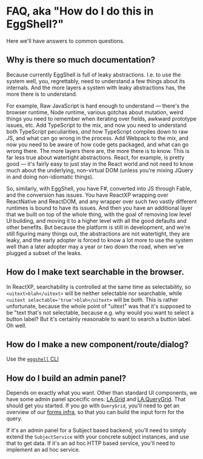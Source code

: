 # FAQ, aka "How do I do this in EggShell?"

Here we'll have answers to common questions.

## Why is there so much documentation?

Because currently EggShell is full of leaky abstractions. I.e. to use the system well,
you, regrettably, need to understand a few things about its internals. And the more layers
a system with leaky abstractions has, the more there is to understand.

For example, Raw JavaScript is hard enough to understand — there's the browser runtime,
Node runtime, various gotchas about mutation, weird things you need to remember when
iterating over fields, awkward prototype issues, etc. Add TypeScript to the mix, and now you
need to understand both TypeScript peculiarities, _and_ how TypeScript compiles down to raw JS,
and what can go wrong in the process. Add Webpack to the mix, and now you need to be aware of how
code gets packaged, and what can go wrong there. The more layers there are, the more there is to
know. This is far less true about watertight abstractions. React, for example, is pretty good —
it's fairly easy to just stay in the React world and not need to know much about the underlying,
non-virtual DOM (unless you're mixing JQuery in and doing non-idiomatic things).

So, similarly, with EggShell, you have F#, converted into JS through Fable, and the conversion has
issues. You have ReactXP wrapping over ReactNative and ReactDOM, and any wrapper over such two
vastly different runtimes is bound to have its issues. And then you have an additional
layer that we built on top of the whole thing, with the goal of removing low level UI building,
and moving it to a higher level with all the good defaults and other benefits. But because the
platform is still in development, and we're still figuring many things out, the abstractions are
not watertight, they are leaky, and the early adopter is forced to know a lot more to use the system
well than a later adopter may a year or two down the road, when we've plugged a subset of the leaks.


## How do I make text searchable in the browser.

In ReactXP, searchability is controlled at the same time as selectability, so
`<uitext>blah</uitext>` will be neither selectable nor searchable, while
`<uitext selectable='true'>blah</uitext>` will be both. This is rather unfortunate,
because the whole point of "uitext" was that it's supposed to be "text that's not
selectable, because e.g. why would you want to select a button label? But it's certainly
reasonable to want to search a button label. Oh well.


## How do I make a new component/route/dialog?

Use the [`eggshell` CLI](./tools/cli.md)


## How do I build an admin panel?

Depends on exactly what you want. Other than standard UI components, we have some
admin panel spcecific ones: [LA.Grid](gallery:///%22Desktop%22/Components/%22Grid%22)
and [LA.QueryGrid](gallery:///%22Desktop%22/Components/%22QueryGrid%22). That should get
you started. If you go with `QueryGrid`, you'll need to get an overview of our [forms infra](gallery:///%22Desktop%22/Components/%22Forms%22),
so that you can build the input form for the query.

If it's an admin panel for a Subject based backend, you'll need to simply extend
the `SubjectService` with your concrete subject instances, and use that to get data.
If it's an ad hoc HTTP based service, you'll need to implement an ad hoc service.

